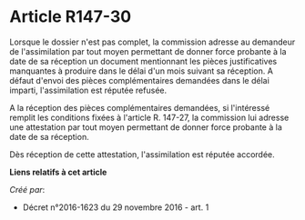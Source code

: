 # Article R147-30

Lorsque  le dossier n'est pas complet, la commission adresse au demandeur de  l'assimilation par tout moyen permettant de
donner force probante à la  date de sa réception un document mentionnant les pièces justificatives  manquantes à produire
dans le délai d'un mois suivant sa réception. A  défaut d'envoi des pièces complémentaires demandées dans le délai  imparti,
l'assimilation est réputée refusée. 

A la  réception des pièces complémentaires demandées, si l'intéressé remplit  les conditions fixées à l'article R. 147-27, la
commission lui adresse  une attestation par tout moyen permettant de donner force probante à la  date de sa réception. 

Dès réception de cette attestation, l'assimilation est réputée accordée.

**Liens relatifs à cet article**

_Créé par_:

  - Décret n°2016-1623 du 29 novembre 2016 - art. 1
